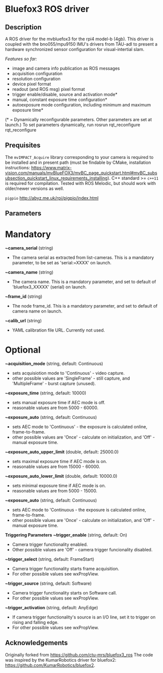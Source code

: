 # Bluefox3 ROS driver

## Description

A ROS driver for the mvbluefox3 for the rpi4 model-b (4gb). This driver is coupled with the bno055/mpu9150 IMU's drivers from TAU-adl to present a hardware synchronized sensor configuration for visual-intertial slam. 

*Features so far:*
* image and camera info publication as ROS messages
* acquisition configuration
* resolution configuration
* device pixel format
* readout (and ROS msg) pixel format
* trigger enable/disable, source and activation mode*
* manual, constant exposure time configuration*
* autoexposure mode configuration, including minimum and maximum exposure time*

(* = Dynamically reconfigurable parameters. Other parameters are set at launch.)
To set parameters dynamically, run rosrun rqt_reconfigure rqt_reconfigure

## Prequisites

The `mvIMPACT_Acquire` library corresponding to your camera is required to be installed and in present path (must be findable by CMake, installation instructions: https://www.matrix-vision.com/manuals/mvBlueFOX3/mvBC_page_quickstart.html#mvBC_subsubsection_quickstart_linux_requirements_installing).
C++ standard >= `c++11` is required for compilation.
Tested with ROS Melodic, but should work with older/newer versions as well.

`pigpio` http://abyz.me.uk/rpi/pigpio/index.html

## Parameters
# Mandatory
**~camera_serial** (string)
* The camera serial as extracted from list-cameras. This is a mandatory parameter, to be set as 'serial:=XXXX' on launch.

**~camera_name** (string)
* The camera name. This is a mandatory parameter, and set to default of 'bluefox3_XXXXX' (serial) on launch.

**~frame_id** (string)
* The node frame_id. This is a mandatory parameter, and set to default of camera name on launch.

**~calib_url** (string)
* YAML calibration file URL. Currently not used.

# Optional
**~acquisition_mode** (string, default: Continuous)
* sets acquisiotion mode to 'Continuous' - video capture.
* other possible values are 'SingleFrame' - still capture, and 'MultipleFrame' - burst capture (unused).

**~exposure_time** (string, default: 10000)
* sets manual exposure time if AEC mode is off.
* reasonable values are from 5000 - 60000.

**~exposure_auto** (string, default: Continuous)
* sets AEC mode to 'Continuous' - the exposure is calculated online, frame-to-frame.
* other possible values are 'Once' - calculate on initialization, and 'Off' - manual exposure time.

**~exposure_auto_upper_limit** (double, default: 25000.0)
* sets maximal exposure time if AEC mode is on.
* reasonable values are from 15000 - 60000.

**~exposure_auto_lower_limit** (double, default: 10000.0)
* sets minimal exposure time if AEC mode is on.
* reasonable values are from 5000 - 15000.

**~exposure_auto** (string, default: Continuous)
* sets AEC mode to 'Continuous - the exposure is calculated online, frame-to-frame.
* other possible values are 'Once' - calculate on initialization, and 'Off' - manual exposure time.

**Triggering Parameters**
**~trigger_enable** (string, default: On)
* Camera trigger functionality enabled.
* Other possible values are 'Off' - camera trigger funcionality disabled.

**~trigger_select** (string, default: FrameStart)
* Camera trigger functionality starts frame acquisition.
* For other possible values see wxPropView.

**~trigger_source** (string, default: Software)
* Camera trigger functionality starts on Software call.
* For other possible values see wxPropView.

**~trigger_activation** (string, default: AnyEdge)
* If camera trigger functionality's source is an I/O line, set it to trigger on rising and falling edge.
* For other possible values see wxPropView.

## Acknowledgements
Originally forked from https://github.com/ctu-mrs/bluefox3_ros
The code was inspired by the KumarRobotics driver for bluefox2: https://github.com/KumarRobotics/bluefox2. 
